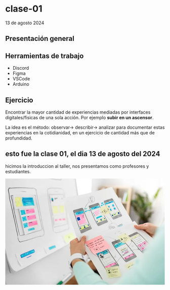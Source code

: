 # clase-01

13 de agosto 2024

## Presentación general

## Herramientas de trabajo

* Discord
* Figma
* VSCode
* Arduino

## Ejercicio

Encontrar la mayor cantidad de experiencias mediadas por interfaces digitales/fisicas de una sola acción. Por ejemplo __subir en un ascensor__.

La idea es el método: observar-> describir-> analizar para documentar estas experiencias en la cotidianidad, en un ejercicio de cantidad más que de profundidad.

## esto fue la clase 01, el dia 13 de agosto del 2024

hicimos la introduccion al taller, nos presentamos como profesores y estudiantes.

![texto](./img/foto.jpg)
